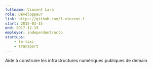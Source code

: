 ```yaml
---
fullname: Vincent Lara
role: Développeur
link: https://github.com/l-vincent-l
start: 2015-03-15
end: 2017-12-19
employer: independent/octo
startups:
    - le-taxi
    - transport
---
```


Aide à construire les infrastructures numériques publiques de demain.
